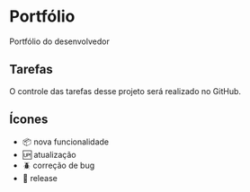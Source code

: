 # Portfólio

Portfólio do desenvolvedor

## Tarefas

O controle das tarefas desse projeto será realizado no GitHub.

## Ícones

- :package: nova funcionalidade
- :up: atualização
- :beetle: correção de bug
- :checkered_flag: release
